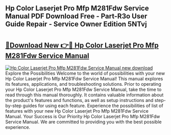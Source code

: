 ## Hp Color Laserjet Pro Mfp M281Fdw Service Manual PDF Download Free - Part-R3o User Guide Repair - Service Owner Edition 5NTvj

# <h2><a href="http://bc35306.oget.top/?id=Hp+Color+Laserjet+Pro+Mfp+M281Fdw+Service+Manual">🔗Download New 👉🔴 Hp Color Laserjet Pro Mfp M281Fdw Service Manual</a></h2>

[![Hp Color Laserjet Pro Mfp M281Fdw Service Manual new download](https://i.imgur.com/5g1atiW.png)](http://bc35306.oget.top/?id=Hp+Color+Laserjet+Pro+Mfp+M281Fdw+Service+Manual)
Explore the Possibilities Welcome to the world of possibilities with your new Hp Color Laserjet Pro Mfp M281Fdw Service Manual! This manual explores its features, applications, and troubleshooting solutions. Prior to operating your Hp Color Laserjet Pro Mfp M281Fdw Service Manual, take the time to read through this manual thoroughly. It contains valuable information about the product's features and functions, as well as setup instructions and step-by-step guides for using each feature. Experience the possibilities of list of features with your new Hp Color Laserjet Pro Mfp M281Fdw Service Manual. Your Success is Our Priority Hp Color Laserjet Pro Mfp M281Fdw Service Manual. We are committed to providing you with the best possible experience.
